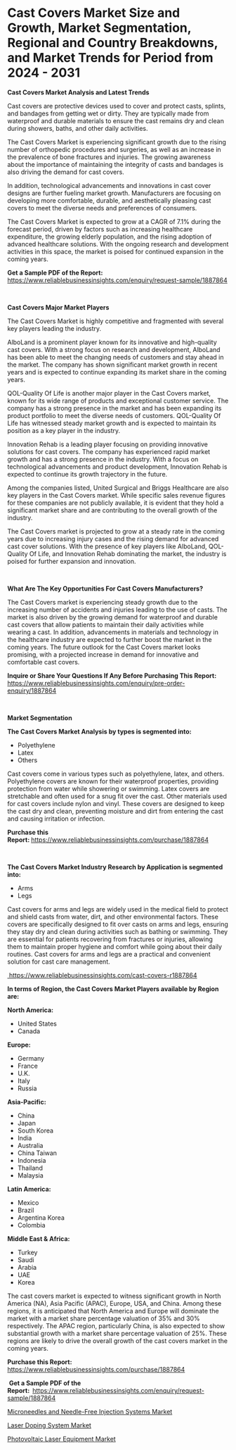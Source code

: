 <p><h1>Cast Covers Market Size and Growth, Market Segmentation, Regional and Country Breakdowns, and Market Trends for Period from 2024 -  2031</h1></p><p><strong>Cast Covers Market Analysis and Latest Trends</strong></p>
<p><p>Cast covers are protective devices used to cover and protect casts, splints, and bandages from getting wet or dirty. They are typically made from waterproof and durable materials to ensure the cast remains dry and clean during showers, baths, and other daily activities.</p><p>The Cast Covers Market is experiencing significant growth due to the rising number of orthopedic procedures and surgeries, as well as an increase in the prevalence of bone fractures and injuries. The growing awareness about the importance of maintaining the integrity of casts and bandages is also driving the demand for cast covers.</p><p>In addition, technological advancements and innovations in cast cover designs are further fueling market growth. Manufacturers are focusing on developing more comfortable, durable, and aesthetically pleasing cast covers to meet the diverse needs and preferences of consumers.</p><p>The Cast Covers Market is expected to grow at a CAGR of 7.1% during the forecast period, driven by factors such as increasing healthcare expenditure, the growing elderly population, and the rising adoption of advanced healthcare solutions. With the ongoing research and development activities in this space, the market is poised for continued expansion in the coming years.</p></p>
<p><strong>Get a Sample PDF of the Report:&nbsp;</strong> <a href="https://www.reliablebusinessinsights.com/enquiry/request-sample/1887864">https://www.reliablebusinessinsights.com/enquiry/request-sample/1887864</a></p>
<p>&nbsp;</p>
<p><strong>Cast Covers Major Market Players</strong></p>
<p><p>The Cast Covers Market is highly competitive and fragmented with several key players leading the industry. </p><p>AlboLand is a prominent player known for its innovative and high-quality cast covers. With a strong focus on research and development, AlboLand has been able to meet the changing needs of customers and stay ahead in the market. The company has shown significant market growth in recent years and is expected to continue expanding its market share in the coming years.</p><p>QOL-Quality Of Life is another major player in the Cast Covers market, known for its wide range of products and exceptional customer service. The company has a strong presence in the market and has been expanding its product portfolio to meet the diverse needs of customers. QOL-Quality Of Life has witnessed steady market growth and is expected to maintain its position as a key player in the industry.</p><p>Innovation Rehab is a leading player focusing on providing innovative solutions for cast covers. The company has experienced rapid market growth and has a strong presence in the industry. With a focus on technological advancements and product development, Innovation Rehab is expected to continue its growth trajectory in the future.</p><p>Among the companies listed, United Surgical and Briggs Healthcare are also key players in the Cast Covers market. While specific sales revenue figures for these companies are not publicly available, it is evident that they hold a significant market share and are contributing to the overall growth of the industry.</p><p>The Cast Covers market is projected to grow at a steady rate in the coming years due to increasing injury cases and the rising demand for advanced cast cover solutions. With the presence of key players like AlboLand, QOL-Quality Of Life, and Innovation Rehab dominating the market, the industry is poised for further expansion and innovation.</p></p>
<p>&nbsp;</p>
<p><strong>What Are The Key Opportunities For Cast Covers Manufacturers?</strong></p>
<p><p>The Cast Covers market is experiencing steady growth due to the increasing number of accidents and injuries leading to the use of casts. The market is also driven by the growing demand for waterproof and durable cast covers that allow patients to maintain their daily activities while wearing a cast. In addition, advancements in materials and technology in the healthcare industry are expected to further boost the market in the coming years. The future outlook for the Cast Covers market looks promising, with a projected increase in demand for innovative and comfortable cast covers.</p></p>
<p><strong>Inquire or Share Your Questions If Any Before Purchasing This Report:</strong> <a href="https://www.reliablebusinessinsights.com/enquiry/pre-order-enquiry/1887864">https://www.reliablebusinessinsights.com/enquiry/pre-order-enquiry/1887864</a></p>
<p>&nbsp;</p>
<p><strong>Market Segmentation</strong></p>
<p><strong>The Cast Covers Market Analysis by types is segmented into:</strong></p>
<p><ul><li>Polyethylene</li><li>Latex</li><li>Others</li></ul></p>
<p><p>Cast covers come in various types such as polyethylene, latex, and others. Polyethylene covers are known for their waterproof properties, providing protection from water while showering or swimming. Latex covers are stretchable and often used for a snug fit over the cast. Other materials used for cast covers include nylon and vinyl. These covers are designed to keep the cast dry and clean, preventing moisture and dirt from entering the cast and causing irritation or infection.</p></p>
<p><strong>Purchase this Report:&nbsp;</strong><a href="https://www.reliablebusinessinsights.com/purchase/1887864">https://www.reliablebusinessinsights.com/purchase/1887864</a></p>
<p>&nbsp;</p>
<p><strong>The Cast Covers Market Industry Research by Application is segmented into:</strong></p>
<p><ul><li>Arms</li><li>Legs</li></ul></p>
<p><p>Cast covers for arms and legs are widely used in the medical field to protect and shield casts from water, dirt, and other environmental factors. These covers are specifically designed to fit over casts on arms and legs, ensuring they stay dry and clean during activities such as bathing or swimming. They are essential for patients recovering from fractures or injuries, allowing them to maintain proper hygiene and comfort while going about their daily routines. Cast covers for arms and legs are a practical and convenient solution for cast care management.</p></p>
<p><a href="https://www.reliablebusinessinsights.com/cast-covers-r1887864">&nbsp;https://www.reliablebusinessinsights.com/cast-covers-r1887864</a></p>
<p><strong>In terms of Region, the Cast Covers Market Players available by Region are:</strong></p>
<p>
    <p> <strong> North America: </strong>
        <ul>
            <li>United States</li>
            <li>Canada</li>
        </ul>
        </p> 
    <p> <strong> Europe: </strong>
        <ul>
            <li>Germany</li>
            <li>France</li>
            <li>U.K.</li>
            <li>Italy</li>
            <li>Russia</li>
        </ul>
        </p> 
    <p> <strong> Asia-Pacific: </strong>
        <ul>
            <li>China</li>
            <li>Japan</li>
            <li>South Korea</li>
            <li>India</li>
            <li>Australia</li>
            <li>China Taiwan</li>
            <li>Indonesia</li>
            <li>Thailand</li>
            <li>Malaysia</li>
        </ul>
        </p> 
    <p> <strong> Latin America: </strong>
        <ul>
            <li>Mexico</li>
            <li>Brazil</li>
            <li>Argentina Korea</li>
            <li>Colombia</li>
        </ul>
        </p> 
    <p> <strong> Middle East & Africa: </strong>
        <ul>
            <li>Turkey</li>
            <li>Saudi</li>
            <li>Arabia</li>
            <li>UAE</li>
            <li>Korea</li>
        </ul>
    </p>
    </p>
<p><p>The cast covers market is expected to witness significant growth in North America (NA), Asia Pacific (APAC), Europe, USA, and China. Among these regions, it is anticipated that North America and Europe will dominate the market with a market share percentage valuation of 35% and 30% respectively. The APAC region, particularly China, is also expected to show substantial growth with a market share percentage valuation of 25%. These regions are likely to drive the overall growth of the cast covers market in the coming years.</p></p>
<p><strong>Purchase this Report: </strong><a href="https://www.reliablebusinessinsights.com/purchase/1887864">https://www.reliablebusinessinsights.com/purchase/1887864</a></p>
<p>&nbsp;<strong>Get a Sample PDF of the Report:&nbsp;&nbsp;</strong><a href="https://www.reliablebusinessinsights.com/enquiry/request-sample/1887864">https://www.reliablebusinessinsights.com/enquiry/request-sample/1887864</a></p>
<p><strong></strong></p>
<p><p><a href="https://view.publitas.com/reportprime-1/microneedles-and-needle-free-injection-systems-market-research-report-market-forecast-and-growth-prospects-with-a-steady-cagr-of-9-2-from-2024-2031/">Microneedles and Needle-Free Injection Systems Market</a></p><p><a href="https://github.com/riwar777/Market-Research-Report-List-1/blob/main/laser-doping-system-market.md">Laser Doping System Market</a></p><p><a href="https://github.com/jahid123ahm/Market-Research-Report-List-1/blob/main/photovoltaic-laser-equipment-market.md">Photovoltaic Laser Equipment Market</a></p></p>